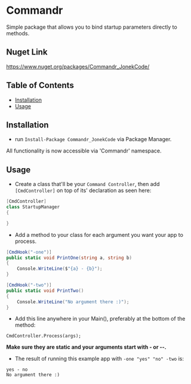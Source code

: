 # Commandr
Simple package that allows you to bind startup parameters directly to methods.

## Nuget Link
https://www.nuget.org/packages/Commandr_JonekCode/

## Table of Contents

-   [Installation](#installation)
-   [Usage](#usage)

## Installation
- run `Install-Package Commandr_JonekCode` via Package Manager.

All functionality is now accessible via 'Commandr' namespace.

## Usage

- Create a class that'll be your `Command Controller`, then add `[CmdController]` on top of its' declaration as seen here:
```csharp
[CmdController]
class StartupManager
{

}
```

- Add a method to your class for each argument you want your app to process.

```csharp
[CmdHook("-one")]
public static void PrintOne(string a, string b)
{
    Console.WriteLine($"{a} - {b}");
}

[CmdHook("-two")]
public static void PrintTwo()
{
    Console.WriteLine("No argument there :)");
}
```

- Add this line anywhere in your Main(), preferably at the bottom of the method:
```
CmdController.Process(args);
```

**Make sure they are static and your arguments start with - or --.**

- The result of running this example app with `-one "yes" "no" -two` is:

```
yes - no
No argument there :)
```
